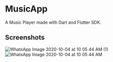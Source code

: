 # MusicApp

A Music Player made with Dart and Flutter SDK.

## Screenshots

![WhatsApp Image 2020-10-04 at 10 05 44 AM (1)](https://user-images.githubusercontent.com/60035156/95007156-052a8d80-062a-11eb-9a06-dc3eacb20fcc.jpeg)
![WhatsApp Image 2020-10-04 at 10 05 44 AM](https://user-images.githubusercontent.com/60035156/95007158-06f45100-062a-11eb-901b-85dece13ca02.jpeg)
